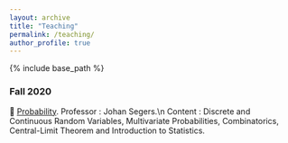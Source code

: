```yaml
---
layout: archive
title: "Teaching"
permalink: /teaching/
author_profile: true
---
```


{% include base_path %}

### Fall 2020

🎲 [Probability](https://uclouvain.be/en-cours-2022-linge1113). Professor : Johan Segers.\n 
    Content : Discrete and Continuous Random Variables, Multivariate Probabilities, Combinatorics, Central-Limit Theorem and Introduction to Statistics.

